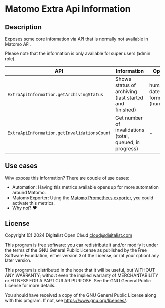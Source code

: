 # Matomo Extra Api Information

## Description

Exposes some core information via API that is normally not available in Matomo API.

Please note that the information is only available for super users (admin role).

| API                | Information        | Options            |
| ------------------ | ------------------ | ------------------ |
| `ExtraApiInformation.getArchivingStatus` | Shows status of archiving (last started and finished) | human date format (human=1) |
| `ExtraApiInformation.getInvalidationsCount` | Get number of invalidations (total, queued, in progress) | - |

## Use cases

Why expose this information? There are couple of use cases:

- Automation: Having this metrics available opens up for more automation around Matomo.
- Matomo Exporter: Using the [Matomo Prometheus exporter](https://github.com/Digitalist-Open-Cloud/Matomo-CLI?tab=readme-ov-file#prometheus-exporter), you could activate this metrics.
- Why not? ❤️

## License

Copyright (C) 2024 Digitalist Open Cloud <cloud@digitalist.com>

This program is free software: you can redistribute it and/or modify it under the terms of the GNU General Public License as published by the Free Software Foundation, either version 3 of the License, or (at your option) any later version.

This program is distributed in the hope that it will be useful, but WITHOUT ANY WARRANTY; without even the implied warranty of MERCHANTABILITY or FITNESS FOR A PARTICULAR PURPOSE.  See the GNU General Public License for more details.

You should have received a copy of the GNU General Public License along with this program.  If not, see <https://www.gnu.org/licenses/>.
